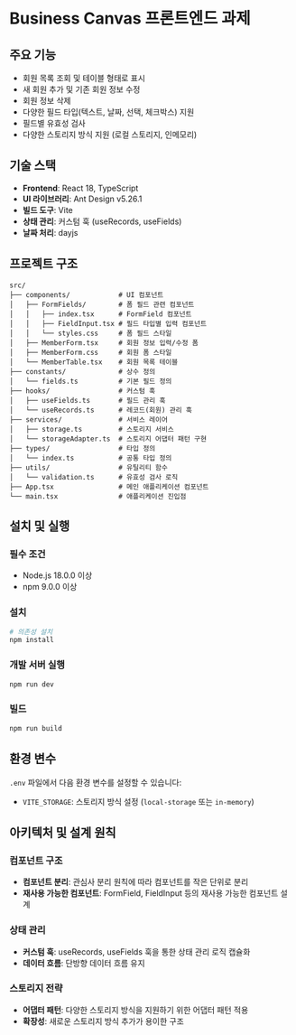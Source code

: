 # Business Canvas 프론트엔드 과제

## 주요 기능

- 회원 목록 조회 및 테이블 형태로 표시
- 새 회원 추가 및 기존 회원 정보 수정
- 회원 정보 삭제
- 다양한 필드 타입(텍스트, 날짜, 선택, 체크박스) 지원
- 필드별 유효성 검사
- 다양한 스토리지 방식 지원 (로컬 스토리지, 인메모리)

## 기술 스택

- **Frontend**: React 18, TypeScript
- **UI 라이브러리**: Ant Design v5.26.1
- **빌드 도구**: Vite
- **상태 관리**: 커스텀 훅 (useRecords, useFields)
- **날짜 처리**: dayjs

## 프로젝트 구조

```
src/
├── components/            # UI 컴포넌트
│   ├── FormFields/        # 폼 필드 관련 컴포넌트
│   │   ├── index.tsx      # FormField 컴포넌트
│   │   ├── FieldInput.tsx # 필드 타입별 입력 컴포넌트
│   │   └── styles.css     # 폼 필드 스타일
│   ├── MemberForm.tsx     # 회원 정보 입력/수정 폼
│   ├── MemberForm.css     # 회원 폼 스타일
│   └── MemberTable.tsx    # 회원 목록 테이블
├── constants/             # 상수 정의
│   └── fields.ts          # 기본 필드 정의
├── hooks/                 # 커스텀 훅
│   ├── useFields.ts       # 필드 관리 훅
│   └── useRecords.ts      # 레코드(회원) 관리 훅
├── services/              # 서비스 레이어
│   ├── storage.ts         # 스토리지 서비스
│   └── storageAdapter.ts  # 스토리지 어댑터 패턴 구현
├── types/                 # 타입 정의
│   └── index.ts           # 공통 타입 정의
├── utils/                 # 유틸리티 함수
│   └── validation.ts      # 유효성 검사 로직
├── App.tsx                # 메인 애플리케이션 컴포넌트
└── main.tsx               # 애플리케이션 진입점
```

## 설치 및 실행

### 필수 조건

- Node.js 18.0.0 이상
- npm 9.0.0 이상

### 설치

```bash
# 의존성 설치
npm install
```

### 개발 서버 실행

```bash
npm run dev
```

### 빌드

```bash
npm run build
```

## 환경 변수

`.env` 파일에서 다음 환경 변수를 설정할 수 있습니다:

- `VITE_STORAGE`: 스토리지 방식 설정 (`local-storage` 또는 `in-memory`)

## 아키텍처 및 설계 원칙

### 컴포넌트 구조

- **컴포넌트 분리**: 관심사 분리 원칙에 따라 컴포넌트를 작은 단위로 분리
- **재사용 가능한 컴포넌트**: FormField, FieldInput 등의 재사용 가능한 컴포넌트 설계

### 상태 관리

- **커스텀 훅**: useRecords, useFields 훅을 통한 상태 관리 로직 캡슐화
- **데이터 흐름**: 단방향 데이터 흐름 유지

### 스토리지 전략

- **어댑터 패턴**: 다양한 스토리지 방식을 지원하기 위한 어댑터 패턴 적용
- **확장성**: 새로운 스토리지 방식 추가가 용이한 구조
